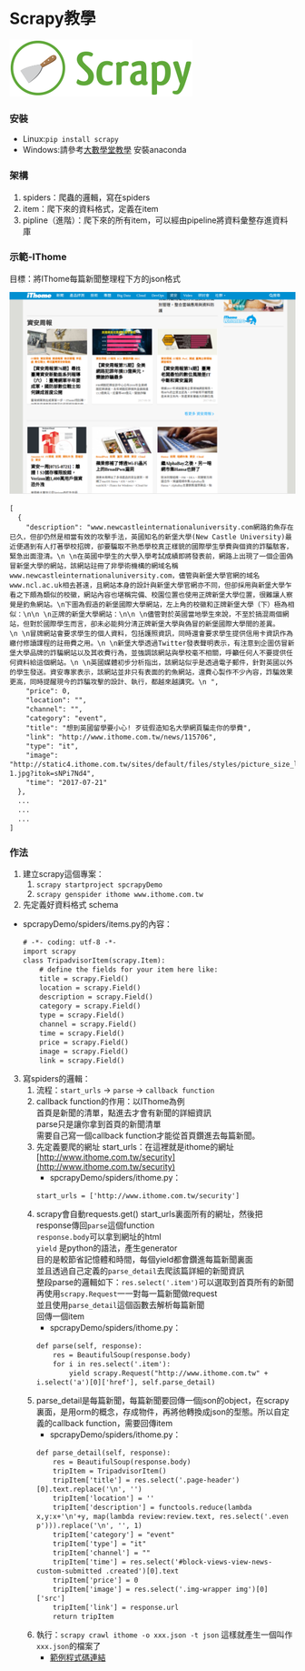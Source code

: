# Scrapy教學

![scrapylogo](scrapylogo.png)

### 安裝

* Linux:`pip install scrapy`
* Windows:請參考[大數學堂教學](http://www.largitdata.com/course/67/) 安裝anaconda

### 架構

1. spiders：爬蟲的邏輯，寫在spiders
2. item：爬下來的資料格式，定義在item
3. pipline（進階）：爬下來的所有item，可以經由pipeline將資料彙整存進資料庫

### 示範-IThome

目標：將IThome每篇新聞整理程下方的json格式

![ithome](ithome.png)

```
[
  {
    "description": "www.newcastleinternationaluniversity.com網路釣魚存在已久，但卻仍然是相當有效的攻擊手法，英國知名的新堡大學(New Castle University)最近便遇到有人打著學校招牌，卻要騙取不熟悉學校真正樣貌的國際學生學費與個資的詐騙駭客，緊急出面澄清。\n \n在英國中學生的大學入學考試成績即將發表前，網路上出現了一個企圖偽冒新堡大學的網站，該網站註冊了非學術機構的網域名稱www.newcastleinternationaluniversity.com，儘管與新堡大學官網的域名www.ncl.ac.uk相去甚遠，且網站本身的設計與新堡大學官網亦不同，但卻採用與新堡大學乍看之下頗為類似的校徽，網站內容也堪稱完備、校園位置也使用正牌新堡大學位置，很難讓人察覺是釣魚網站。\n下圖為假造的新堡國際大學網站，左上角的校徽和正牌新堡大學（下）極為相似：\n\n \n正牌的新堡大學網站：\n\n \n儘管對於英國當地學生來說，不至於搞混兩個網站，但對於國際學生而言，卻未必能夠分清正牌新堡大學與偽冒的新堡國際大學間的差異。\n \n冒牌網站會要求學生的個人資料，包括護照資訊，同時還會要求學生提供信用卡資訊作為繳付修讀課程的註冊費之用。\n \n新堡大學透過Twitter發表聲明表示，有注意到企圖仿冒新堡大學品牌的詐騙網站以及其收費行為，並強調該網站與學校毫不相關，呼籲任何人不要提供任何資料給這個網站。\n \n英國媒體初步分析指出，該網站似乎是透過電子郵件，針對英國以外的學生發送。資安專家表示，該網站並非只有表面的釣魚網站，還費心製作不少內容，詐騙效果更高，同時提醒現今的詐騙攻擊的設計、執行，都越來越講究。\n ",
    "price": 0,
    "location": "",
    "channel": "",
    "category": "event",
    "title": "想到英國留學要小心! 歹徒假造知名大學網頁騙走你的學費",
    "link": "http://www.ithome.com.tw/news/115706",
    "type": "it",
    "image": "http://static4.ithome.com.tw/sites/default/files/styles/picture_size_large/public/field/image/new-1.jpg?itok=sNPi7Nd4",
    "time": "2017-07-21"
  },
  ...
  ...
  ...
]
```

### 作法
1. 建立scrapy這個專案：
    1. `scrapy startproject spcrapyDemo`
    2. `scrapy genspider ithome www.ithome.com.tw`
2. 先定義好資料格式 schema
  * spcrapyDemo/spiders/items.py的內容：
    ```
    # -*- coding: utf-8 -*-
    import scrapy
    class TripadvisorItem(scrapy.Item):
        # define the fields for your item here like:
        title = scrapy.Field()
        location = scrapy.Field()
        description = scrapy.Field()
        category = scrapy.Field()
        type = scrapy.Field()
        channel = scrapy.Field()
        time = scrapy.Field()
        price = scrapy.Field()
        image = scrapy.Field()
        link = scrapy.Field()
    ```
3. 寫spiders的邏輯：
    1. 流程：`start_urls` -> `parse` -> `callback function`
    2. callback function的作用：以IThome為例  
      首頁是新聞的清單，點進去才會有新聞的詳細資訊  
      parse只是讓你拿到首頁的新聞清單  
      需要自己寫一個callback function才能從首頁鑽進去每篇新聞。
    3. 先定義要爬的網址 start_urls：在這裡就是ithome的網址 [http://www.ithome.com.tw/security](http://www.ithome.com.tw/security)
        * spcrapyDemo/spiders/ithome.py：
        ```
        start_urls = ['http://www.ithome.com.tw/security']
        ```
    4. scrapy會自動requests.get() start_urls裏面所有的網址，然後把response傳回`parse`這個function  
    `response.body`可以拿到網址的html  
    `yield` 是python的語法，產生generator  
    目的是較節省記憶體和時間，每個yield都會鑽進每篇新聞裏面  
    並且透過自己定義的`parse_detail`去爬該篇詳細的新聞資訊  
    整段parse的邏輯如下：`res.select('.item')`可以選取到首頁所有的新聞  
    再使用`scrapy.Request`一一對每一篇新聞做request  
    並且使用`parse_detail`這個函數去解析每篇新聞  
    回傳一個item
        * spcrapyDemo/spiders/ithome.py：
        ```
        def parse(self, response):
    		res = BeautifulSoup(response.body)
    		for i in res.select('.item'):
    			yield scrapy.Request("http://www.ithome.com.tw" + i.select('a')[0]['href'], self.parse_detail)
        ```
    5. parse_detail是每篇新聞，每篇新聞要回傳一個json的object，在scrapy裏面，是用orm的概念，存成物件，再將他轉換成json的型態。所以自定義的callback function，需要回傳item
        * spcrapyDemo/spiders/ithome.py：
        ```
        def parse_detail(self, response):
    		res = BeautifulSoup(response.body)
    		tripItem = TripadvisorItem()
    		tripItem['title'] = res.select('.page-header')[0].text.replace('\n', '')
    		tripItem['location'] = ''
    		tripItem['description'] = functools.reduce(lambda x,y:x+'\n'+y, map(lambda review:review.text, res.select('.even p'))).replace('\n', '', 1)
    		tripItem['category'] = "event"
    		tripItem['type'] = "it"
    		tripItem['channel'] = ""
    		tripItem['time'] = res.select('#block-views-view-news-custom-submitted .created')[0].text
    		tripItem['price'] = 0
    		tripItem['image'] = res.select('.img-wrapper img')[0]['src']
    		tripItem['link'] = response.url
    		return tripItem
        ```
    4. 執行：`scrapy crawl ithome -o xxx.json -t json` 這樣就產生一個叫作`xxx.json`的檔案了
        * [範例程式碼連結](https://github.com/UDICatNCHU/User-Interest-Extraction-API/tree/master/restaurant%2Battractions)
